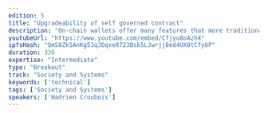 ```yaml
---
edition: 5
title: "Upgradeability of self governed contract"
description: "On-chain wallets offer many features that more traditional private key based account lack. This is why many projects are pushing toward broader adoption of multisig wallets to represent users' identity and improve the UX. Yet, all are different and it's unlikely that any of the multisig available right now will be relevant more than a few years. There are features we haven't even though about that will be important to have in the future.ERC725 proposes to build a minimalistic proxy and change its owner when the users feel the need. This allows you to keep your address and not have to move your token to a new wallet. But with this approach, the ownership logic doesn't own the assets so meta-tx with refund is more complex.A better solution would be to allow the proxy to be the multisig itself while offering the same upgradeability potential. Since EthCC 2019, KitsuneWallet has been building a framework that provides upgradeability by design it an increasing number of project (UniversalLogin, Shipl, ...). With this framework, users can upgrade their on-chain wallet to benefit from new features or even change the entire interface to move from one UX to another."
youtubeUrl: "https://www.youtube.com/embed/Cfjyu8oAzh4"
ipfsHash: "QmS8Zk5AnKg5JqJDqxe8723Bsb5LJwrjj8ed4UX8tCfy6P"
duration: 336
expertise: "Intermediate"
type: "Breakout"
track: "Society and Systems"
keywords: ['technical']
tags: ['Society and Systems']
speakers: ['Hadrien Croubois']
---
```

